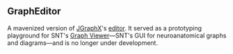## GraphEditor

A mavenized version of [JGraphX](https://github.com/jgraph/jgraphx)'s [editor](https://github.com/jgraph/jgraphx/tree/master/examples/com/mxgraph/examples/swing/editor). It served as a prototyping playground for SNT's [Graph Viewer](https://github.com/morphonets/SNT/tree/master/src/main/java/sc/fiji/snt/viewer)—SNT's GUI for neuroanatomical graphs and diagrams—and is no longer under development.


